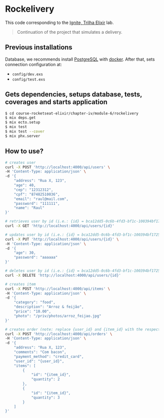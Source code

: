 # Rockelivery

This code corresponding to the [Ignite, Trilha Elixir](https://app.rocketseat.com.br/ignite/elixir/) lab.

> Continuation of the project that simulates a delivery.

## Previous installations

Database, we recommends install [PostgreSQL](https://www.postgresql.org/) with [docker](https://hub.docker.com/_/postgres). After that, sets connection configuration at:
- `config/dev.exs`
- `config/test.exs`

## Gets dependencies, setups database, tests, coverages and starts application

```bash
$ cd course-rocketseat-elixir/chapter-iv/module-6/rockelivery
$ mix deps.get
$ mix ecto.setup
$ mix test
$ mix test --cover
$ mix phx.server
```

## How to use?

```bash
# creates user
curl -X POST 'http://localhost:4000/api/users' \
-H 'Content-Type: application/json' \
-d '{
    "address": "Rua X, 123",
    "age": 40,
    "cep": "12312312",
    "cpf": "87482510036",
    "email": "raul@mail.com",
    "password": "111111",
    "name": "Raul"
}'

# retrieves user by id (i.e.: {id} = bca12dd5-0c6b-4fd3-bf1c-100394bf1725)
curl -X GET 'http://localhost:4000/api/users/{id}'

# updates user by id (i.e.: {id} = bca12dd5-0c6b-4fd3-bf1c-100394bf1725)
curl -X PUT 'http://localhost:4000/api/users/{id}' \
-H 'Content-Type: application/json' \
-d '{
    "age": 30,
    "password": "aaaaaa"
}'

# deletes user by id (i.e.: {id} = bca12dd5-0c6b-4fd3-bf1c-100394bf1725)
curl -X DELETE 'http://localhost:4000/api/users/{id}'

# creates item
curl -X POST 'http://localhost:4000/api/items' \
-H 'Content-Type: application/json' \
-d '{
    "category": "food",
    "description": "Arroz & feijão",
    "price": "10.00",
    "photo": "/priv/photos/arroz_feijao.jpg"
}'

# creates order (note: replace {user_id} and {item_id} with the respective id)
curl -X POST 'http://localhost:4000/api/orders' \
-H 'Content-Type: application/json' \
-d '{
    "address": "Rua X, 123",
    "comments": "Com bacon",
    "payment_method": "credit_card",
    "user_id": "{user_id}",
    "items": [
        {
            "id": "{item_id}",
            "quantity": 2
        },
        {
            "id": "{item_id}",
            "quantity": 3
        }
    ]
}'
```
